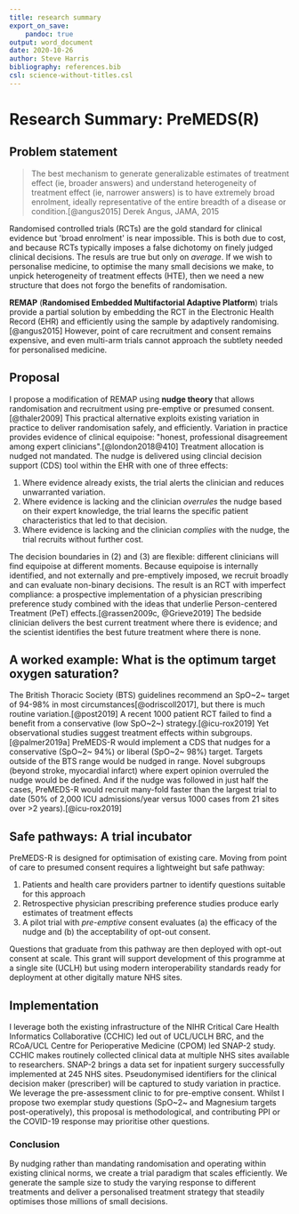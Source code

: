 ```yaml
---
title: research summary
export_on_save:
    pandoc: true
output: word_document
date: 2020-10-26
author: Steve Harris
bibliography: references.bib
csl: science-without-titles.csl
---
```


# Research Summary: PreMEDS(R)

## Problem statement

> The best mechanism to generate generalizable estimates of treatment effect (ie, broader answers) and understand heterogeneity of treatment effect (ie, narrower answers) is to have extremely broad enrolment, ideally representative of the entire breadth of a disease or condition.[@angus2015]
> Derek Angus, JAMA, 2015

Randomised controlled trials (RCTs) are the gold standard for clinical evidence but 'broad enrolment' is near impossible. This is both due to cost, and because RCTs typically imposes a false dichotomy on finely judged clinical decisions. The resuls are true but only on _average_. If we wish to personalise medicine, to optimise the many small decisions we make, to unpick heterogeneity of treatment effects (HTE), then we need a new structure that does not forgo the benefits of randomisation.

**REMAP** (**Randomised Embedded Multifactorial Adaptive Platform**) trials provide a partial solution by embedding the RCT in the Electronic Health Record (EHR) and efficiently using the sample by adaptively randomising.[@angus2015] However, point of care recruitment and consent remains expensive, and even multi-arm trials cannot approach the subtlety needed for personalised medicine.

## Proposal
I propose a modification of REMAP using **nudge theory** that allows randomisation and recruitment using pre-emptive or presumed consent.[@thaler2009] This practical alternative exploits existing variation in practice to deliver randomisation safely, and efficiently. Variation in practice provides evidence of clinical equipoise: "honest, professional disagreement among expert clinicians".[@london2018@410] Treatment allocation is nudged not mandated. The nudge is delivered using clincial decision support (CDS) tool within the EHR with one of three effects:

1. Where evidence already exists, the trial alerts the clinician and reduces unwarranted variation.
2. Where evidence is lacking and the clinician _overrules_ the nudge based on their expert knowledge, the trial learns the specific patient characteristics that led to that decision.
3. Where evidence is lacking and the clinician _complies_ with the nudge, the trial recruits without further cost.

The decision boundaries in (2) and (3) are flexible: different clinicians will find equipoise at different moments. Because equipoise is internally identified, and  not externally and pre-emptively imposed, we recruit broadly and can evaluate non-binary decisions. The result is an RCT with imperfect compliance: a prospective implementation of a physician prescribing preference study combined with the ideas that underlie Person-centered Treatment (PeT) effects.[@rassen2009c, @Grieve2019] The bedside clinician delivers the best current treatment where there is evidence; and the scientist identifies the best future treatment where there is none.

## A worked example: What is the optimum target oxygen saturation?
The British Thoracic Society (BTS) guidelines recommend an SpO~2~ target of 94-98% in most circumstances[@odriscoll2017], but there is much routine variation.[@post2019] A recent 1000 patient RCT failed to find a benefit from a conservative (low SpO~2~) strategy.[@icu-rox2019] Yet observational studies suggest treatment effects within subgroups.[@palmer2019a] PreMEDS-R would implement a CDS that nudges for a conservative (SpO~2~ 94%) or liberal (SpO~2~ 98%) target. Targets outside of the BTS range would be nudged in range. Novel subgroups (beyond stroke, myocardial infarct) where expert opinion overruled the nudge would be defined. And if the nudge was followed in just half the cases, PreMEDS-R would recruit many-fold faster than the largest trial to date (50% of 2,000 ICU admissions/year versus 1000 cases from 21 sites over >2 years).[@icu-rox2019]

## Safe pathways: A trial incubator
PreMEDS-R is designed for optimisation of existing care. Moving from point of care to presumed consent requires a lightweight but safe pathway:

1. Patients and health care providers partner to identify questions suitable for this approach
2. Retrospective physician prescribing preference studies produce early estimates of treatment effects
3. A pilot trial with _pre-emptive_ consent evaluates (a) the efficacy of the nudge and (b) the acceptability of opt-out consent.

Questions that graduate from this pathway are then deployed with opt-out consent at scale. This grant will support development of this programme at a single site (UCLH) but using modern interoperability standards ready for deployment at other digitally mature NHS sites.

## Implementation
I leverage both the existing infrastructure of the NIHR Critical Care Health Informatics Collaborative (CCHIC) led out of UCL/UCLH BRC, and the RCoA/UCL Centre for Perioperative Medicine (CPOM) led SNAP-2 study. CCHIC makes routinely collected clinical data at multiple NHS sites available to researchers. SNAP-2 brings a data set for inpatient surgery successfully implemented at 245 NHS sites. Pseudonymised identifiers for the clinical decision maker (prescriber) will be captured to study variation in practice. We leverage the pre-assessment clinic to for pre-emptive consent. Whilst I propose two exemplar study questions (SpO~2~ and Magnesium targets post-operatively), this proposal is methodological, and contributing PPI or the COVID-19 response may prioritise other questions.

### Conclusion
By nudging rather than mandating randomisation and operating within existing clinical norms, we create a trial paradigm that scales efficiently. We generate the sample size to study the varying response to different treatments and deliver a personalised treatment strategy that steadily optimises those millions of small decisions.


